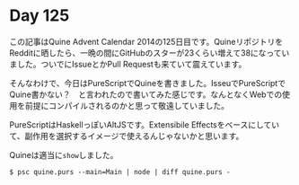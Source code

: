 # Day 125

この記事はQuine Advent Calendar 2014の125日目です。QuineリポジトリをRedditに晒したら、一晩の間にGitHubのスターが23くらい増えて38になっていました。ついでにIssueとかPull Requestも来ていて震えています。

そんなわけで、今日はPureScriptでQuineを書きました。IsseuでPureScriptでQuine書かない？　と言われたので書いてみた感じです。なんとなくWebでの使用を前提にコンパイルされるのかと思って敬遠していました。

PureScriptはHaskellっぽいAltJSです。Extensibile Effectsをベースにしていて、副作用を選択するイメージで使えるんじゃないかと思います。

Quineは適当に`show`しました。

```console
$ psc quine.purs --main=Main | node | diff quine.purs -
```
